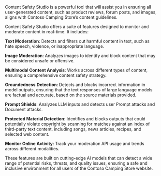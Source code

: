Content Safety Studio is a powerful tool that will assist you in ensuring all user-generated content, such as product reviews, forum posts, and images, aligns with Contoso Camping Store’s content guidelines.

Content Safety Studio offers a suite of features designed to monitor and moderate content in real-time. It includes:

**Text Moderation**: Detects and filters out harmful content in text, such as hate speech, violence, or inappropriate language.

**Image Moderation**: Analyzes images to identify and block content that may be considered unsafe or offensive.

**Multimodal Content Analysis**: Works across different types of content, ensuring a comprehensive content safety strategy.

**Groundedness** **Detection**: Detects and blocks incorrect information in model outputs, ensuring that the text responses of large language models are factual and accurate, based on the source materials provided.

**Prompt Shields**: Analyzes LLM inputs and detects user Prompt attacks and Document attacks.

**Protected Material Detection**: Identifies and blocks outputs that could potentially violate copyright by scanning for matches against an index of third-party text content, including songs, news articles, recipes, and selected web content.

**Monitor Online Activity**: Track your moderation API usage and trends across different modalities.

These features are built on cutting-edge AI models that can detect a wide range of potential risks, threats, and quality issues, ensuring a safe and inclusive environment for all users of the Contoso Camping Store website.